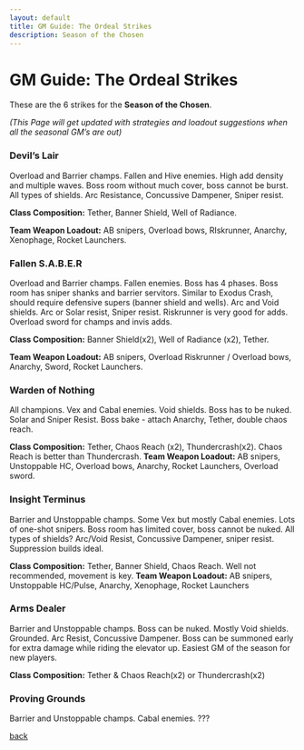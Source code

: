 ```yaml
---
layout: default
title: GM Guide: The Ordeal Strikes
description: Season of the Chosen
---
```


# GM Guide: The Ordeal Strikes

These are the 6 strikes for the **Season of the Chosen**.

_(This Page will get updated with strategies and loadout suggestions when all the seasonal GM’s are out)_


### Devil’s Lair
Overload and Barrier champs. Fallen and Hive enemies. High add density and multiple waves. Boss room without much cover, boss cannot be burst. All types of shields. Arc Resistance, Concussive Dampener, Sniper resist.

**Class Composition:** Tether, Banner Shield, Well of Radiance.

**Team Weapon Loadout:** AB snipers, Overload bows, RIskrunner, Anarchy, Xenophage, Rocket Launchers.


### Fallen S.A.B.E.R
Overload and Barrier champs. Fallen enemies. Boss has 4 phases. Boss room has sniper shanks and barrier servitors. Similar to Exodus Crash, should require defensive supers (banner shield and wells). Arc and Void shields. Arc or Solar resist, Sniper resist. Riskrunner is very good for adds. Overload sword for champs and invis adds.

**Class Composition:** Banner Shield(x2), Well of Radiance (x2), Tether.

**Team Weapon Loadout:** AB snipers, Overload Riskrunner / Overload bows, Anarchy, Sword, Rocket Launchers.


### Warden of Nothing
All champions. Vex and Cabal enemies. Void shields. Boss has to be nuked. Solar and Sniper Resist. Boss bake - attach Anarchy, Tether, double chaos reach.

**Class Composition:** Tether, Chaos Reach (x2), Thundercrash(x2). Chaos Reach is better than Thundercrash.
**Team Weapon Loadout:** AB snipers, Unstoppable HC, Overload bows, Anarchy, Rocket Launchers, Overload sword.

### Insight Terminus
Barrier and Unstoppable champs. Some Vex but mostly Cabal enemies. Lots of one-shot snipers. Boss room has limited cover, boss cannot be nuked. All types of shields? Arc/Void Resist, Concussive Dampener, sniper resist. Suppression builds ideal.

**Class Composition:** Tether, Banner Shield, Chaos Reach. Well not recommended, movement is key.
**Team Weapon Loadout:** AB snipers, Unstoppable HC/Pulse, Anarchy, Xenophage, Rocket Launchers


### Arms Dealer
Barrier and Unstoppable champs. Boss can be nuked. Mostly Void shields. Grounded. Arc Resist, Concussive Dampener. Boss can be summoned early for extra damage while riding the elevator up. Easiest GM of the season for new players.

**Class Composition:** Tether & Chaos Reach(x2) or Thundercrash(x2)


### Proving Grounds
Barrier and Unstoppable champs. Cabal enemies. ???


[back](https://grandmaster-nf.github.io/)
